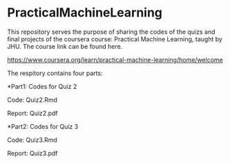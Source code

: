 # PracticalMachineLearning

This repository serves the purpose of sharing the codes of the quizs and final projects of the coursera course: Practical Machine Learning, 
taught by JHU. The course link can be found here. 

https://www.coursera.org/learn/practical-machine-learning/home/welcome

The respitory contains four parts:

*Part1: Codes for Quiz 2

Code: Quiz2.Rmd

Report: Quiz2.pdf

*Part2: Codes for Quiz 3

Code: Quiz3.Rmd

Report: Quiz3.pdf

